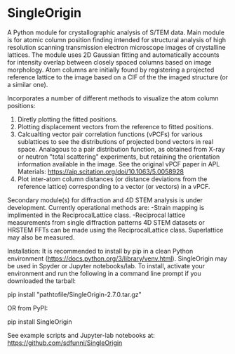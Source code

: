 # SingleOrigin

A Python module for crystallographic analysis of S/TEM data.
Main module is for atomic column position finding intended for structural analysis of high resolution scanning transmission electron microscope images of crystalline lattices. The module uses 2D Gaussian fitting and automatically accounts for intensity overlap between closely spaced columns based on image morphology. Atom columns are initially found by registering a projected reference lattice to the image based on a CIF of the the imaged structure (or a similar one).

Incorporates a number of different methods to visualize the atom column positions:
1) Diretly plotting the fitted positions.
2) Plotting displacement vectors from the reference to fitted positions.
3) Calcualting vector pair correlation functions (vPCFs) for various sublattices to see the distributions of projected bond vectors in real space. Analagous to a pair distribution function, as obtained from X-ray or neutron "total scattering" experiments, but retaining the orientation information available in the image. See the original vPCF paper in APL Materials: https://aip.scitation.org/doi/10.1063/5.0058928
4) Plot inter-atom column distances (or distance deviations from the reference lattice) corresponding to a vector (or vectors) in a vPCF.

Secondary module(s) for diffraction and 4D STEM analysis is under development. Currently operational methods are:
-Strain mapping is implimented in the ReciprocalLattice class.
-Reciprocal lattice measurements from single diffraction patterns 4D STEM datasets or HRSTEM FFTs can be made using the ReciprocalLattice class. Superlattice may also be measured.

Installation:
It is recommended to install by pip in a clean Python environment (https://docs.python.org/3/library/venv.html). SingleOrigin may be used in Spyder or Jupyter notebooks/lab. To install, activate your environment and run the following in a command line prompt if you downloaded the tarball:

pip install "pathtofile/SingleOrigin-2.7.0.tar.gz"

OR from PyPI:

pip install SingleOrigin

See example scripts and Jupyter-lab notebooks at: https://github.com/sdfunni/SingleOrigin 
